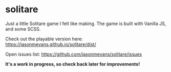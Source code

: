# solitare

Just a little Solitare game I felt like making. The game is built with Vanilla
JS, and some SCSS.

Check out the playable version here: https://jasonmevans.github.io/solitare/dist/

Open issues list: https://github.com/jasonmevans/solitare/issues

**It's a work in progress, so check back later for improvements!**
